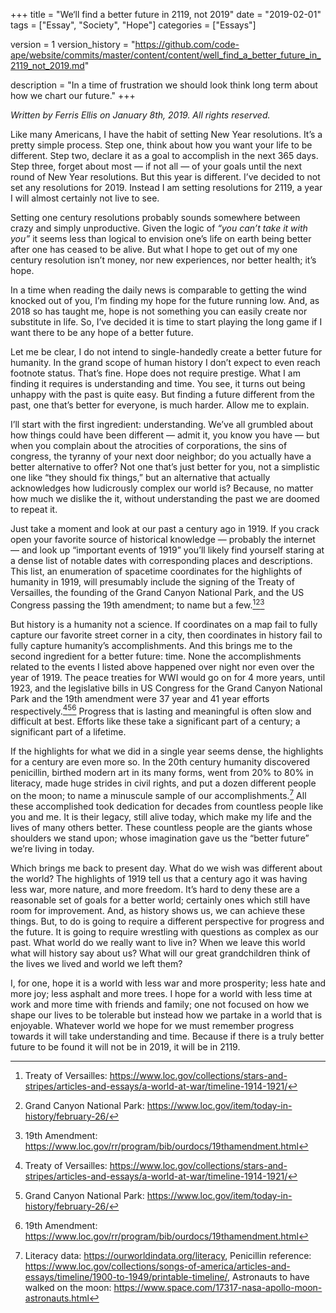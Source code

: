 +++
title = "We‘ll find a better future in 2119, not 2019"
date = "2019-02-01"
tags = ["Essay", "Society", "Hope"]
categories =  ["Essays"]

version = 1
version_history = "https://github.com/code-ape/website/commits/master/content/content/well_find_a_better_future_in_2119_not_2019.md"

description = "In a time of frustration we should look think long term about how we chart our future."
+++

*Written by Ferris Ellis on January 8th, 2019. All rights reserved.*

Like many Americans, I have the habit of setting New Year resolutions. It’s a pretty simple process. Step one, think about how you want your life to be different. Step two, declare it as a goal to accomplish in the next 365 days. Step three, forget about most — if not all — of your goals until the next round of New Year resolutions. But this year is different. I’ve decided to not set any resolutions for 2019. Instead I am setting resolutions for 2119, a year I will almost certainly not live to see.


Setting one century resolutions probably sounds somewhere between crazy and simply unproductive. Given the logic of *“you can’t take it with you”* it seems less than logical to envision one’s life on earth being better after one has ceased to be alive. But what I hope to get out of my one century resolution isn’t money, nor new experiences, nor better health; it’s hope.


In a time when reading the daily news is comparable to getting the wind knocked out of you, I’m finding my hope for the future running low. And, as 2018 so has taught me, hope is not something you can easily create nor substitute in life. So, I’ve decided it is time to start playing the long game if I want there to be any hope of a better future.


Let me be clear, I do not intend to single-handedly create a better future for humanity. In the grand scope of human history I don’t expect to even reach footnote status. That’s fine. Hope does not require prestige. What I am finding it requires is understanding and time. You see, it turns out being unhappy with the past is quite easy. But finding a future different from the past, one that’s better for everyone, is much harder. Allow me to explain.


I’ll start with the first ingredient: understanding. We’ve all grumbled about how things could have been different — admit it, you know you have — but when you complain about the atrocities of corporations, the sins of congress, the tyranny of your next door neighbor; do you actually have a better alternative to offer? Not one that’s just better for you, not a simplistic one like “they should fix things,” but an alternative that actually acknowledges how ludicrously complex our world is? Because, no matter how much we dislike the it, without understanding the past we are doomed to repeat it.


Just take a moment and look at our past a century ago in 1919. If you crack open your favorite source of historical knowledge — probably the internet — and look up “important events of 1919” you’ll likely find yourself staring at a dense list of notable dates with corresponding places and descriptions. This list, an enumeration of spacetime coordinates for the highlights of humanity in 1919, will presumably include the signing of the Treaty of Versailles, the founding of the Grand Canyon National Park, and the US Congress passing the 19th amendment; to name but a few.[^treaty_of_versailles][^grand_canyon][^19th_amendment]


But history is a humanity not a science. If coordinates on a map fail to fully capture our favorite street corner in a city, then coordinates in history fail to fully capture humanity’s accomplishments. And this brings me to the second ingredient for a better future: time. None the accomplishments related to the events I listed above happened over night nor even over the year of 1919. The peace treaties for WWI would go on for 4 more years, until 1923, and the legislative bills in US Congress for the Grand Canyon National Park and the 19th amendment were 37 year and 41 year efforts respectively.[^treaty_of_versailles][^grand_canyon][^19th_amendment] Progress that is lasting and meaningful is often slow and difficult at best. Efforts like these take a significant part of a century; a significant part of a lifetime.


If the highlights for what we did in a single year seems dense, the highlights for a century are even more so. In the 20th century humanity discovered penicillin, birthed modern art in its many forms, went from 20% to 80% in literacy, made huge strides in civil rights, and put a dozen different people on the moon; to name a minuscule sample of our accomplishments.[^20th_century] All these accomplished took dedication for decades from countless people like you and me. It is their legacy, still alive today, which make my life and the lives of many others better. These countless people are the giants whose shoulders we stand upon; whose imagination gave us the “better future” we’re living in today.


Which brings me back to present day. What do we wish was different about the world? The highlights of 1919 tell us that a century ago it was having less war, more nature, and more freedom. It’s hard to deny these are a reasonable set of goals for a better world; certainly ones which still have room for improvement. And, as history shows us, we can achieve these things. But, to do is going to require a different perspective for progress and the future. It is going to require wrestling with questions as complex as our past. What world do we really want to live in? When we leave this world what will history say about us? What will our great grandchildren think of the lives we lived and world we left them?


I, for one, hope it is a world with less war and more prosperity; less hate and more joy; less asphalt and more trees. I hope for a world with less time at work and more time with friends and family; one not focused on how we shape our lives to be tolerable but instead how we partake in a world that is enjoyable. Whatever world we hope for we must remember progress towards it will take understanding and time. Because if there is a truly better future to be found it will not be in 2019, it will be in 2119.



[^treaty_of_versailles]: Treaty of Versailles: <https://www.loc.gov/collections/stars-and-stripes/articles-and-essays/a-world-at-war/timeline-1914-1921/>


[^grand_canyon]: Grand Canyon National Park: <https://www.loc.gov/item/today-in-history/february-26/>


[^19th_amendment]: 19th Amendment: <https://www.loc.gov/rr/program/bib/ourdocs/19thamendment.html>


[^20th_century]: Literacy data: <https://ourworldindata.org/literacy>, Penicillin reference: <https://www.loc.gov/collections/songs-of-america/articles-and-essays/timeline/1900-to-1949/printable-timeline/>, Astronauts to have walked on the moon: <https://www.space.com/17317-nasa-apollo-moon-astronauts.html>